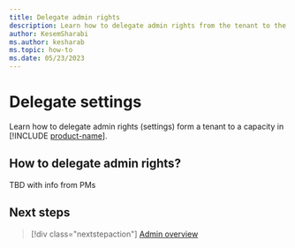 ```yaml
---
title: Delegate admin rights
description: Learn how to delegate admin rights from the tenant to the capacity in Microsoft Fabric.
author: KesemSharabi
ms.author: kesharab
ms.topic: how-to
ms.date: 05/23/2023
---
```


# Delegate settings

Learn how to delegate admin rights (settings) form a tenant to a capacity in [!INCLUDE [product-name](../includes/product-name.md)].

## How to delegate admin rights?

TBD with info from PMs

## Next steps

>[!div class="nextstepaction"]
>[Admin overview](admin-overview.md)
